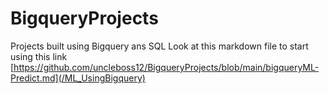 # BigqueryProjects
Projects built using Bigquery ans SQL
Look at this markdown file to start using this link [https://github.com/uncleboss12/BigqueryProjects/blob/main/bigqueryML-Predict.md](/ML_UsingBigquery)
